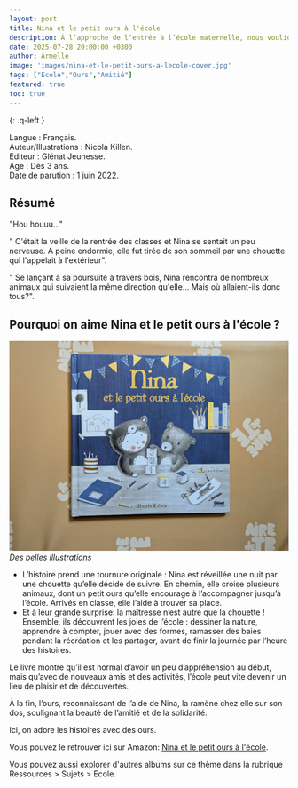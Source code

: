 ```yaml
---
layout: post
title: Nina et le petit ours à l'école 
description: À l’approche de l’entrée à l’école maternelle, nous voulions montrer à notre fils comment se déroule une journée de classe. Ce livre nous a permis de le faire à travers les jolies aventures de Nina et de son ami l’ours.
date: 2025-07-28 20:00:00 +0300
author: Armelle
image: 'images/nina-et-le-petit-ours-a-lecole-cover.jpg'
tags: ["Ecole","Ours","Amitié"]
featured: true
toc: true
---
```


{: .q-left }

Langue : Français.    
Auteur/Illustrations : Nicola Killen.                       
Editeur : Glénat Jeunesse.              
Age : Dès 3 ans.                             
Date de parution :  1 juin 2022.        

## Résumé

"Hou houuu..."

" C'était la veille de la rentrée des classes et Nina se sentait un peu nerveuse. A peine endormie, elle fut tirée de son sommeil par une chouette qui l'appelait à l'extérieur".

" Se lançant à sa poursuite à travers bois, Nina rencontra de nombreux animaux qui suivaient la même direction qu'elle... Mais où allaient-ils donc tous?".

## Pourquoi on aime Nina et le petit ours à l'école ?

![De belles illustrations](images/nina-et-le-petit-ours-a-lecole-cover.jpg)
*Des belles illustrations*
- L’histoire prend une tournure originale : Nina est réveillée une nuit par une chouette qu’elle décide de suivre. En chemin, elle croise plusieurs animaux, dont un petit ours qu’elle encourage à l’accompagner jusqu’à l’école. Arrivés en classe, elle l’aide à trouver sa place.
- Et à leur grande surprise: la maîtresse n’est autre que la chouette ! Ensemble, ils découvrent les joies de l’école : dessiner la nature, apprendre à compter, jouer avec des formes, ramasser des baies pendant la récréation et les partager, avant de finir la journée par l’heure des histoires.

Le livre montre qu’il est normal d’avoir un peu d’appréhension au début, mais qu’avec de nouveaux amis et des activités, l’école peut vite devenir un lieu de plaisir et de découvertes.

À la fin, l’ours, reconnaissant de l’aide de Nina, la ramène chez elle sur son dos, soulignant la beauté de l’amitié et de la solidarité.

Ici, on adore les histoires avec des ours.

Vous pouvez le retrouver ici sur Amazon: [Nina et le petit ours à l'école](https://amzn.to/3HzPjTE).

Vous pouvez aussi explorer d'autres albums sur ce thème dans la rubrique Ressources > Sujets > Ecole.


